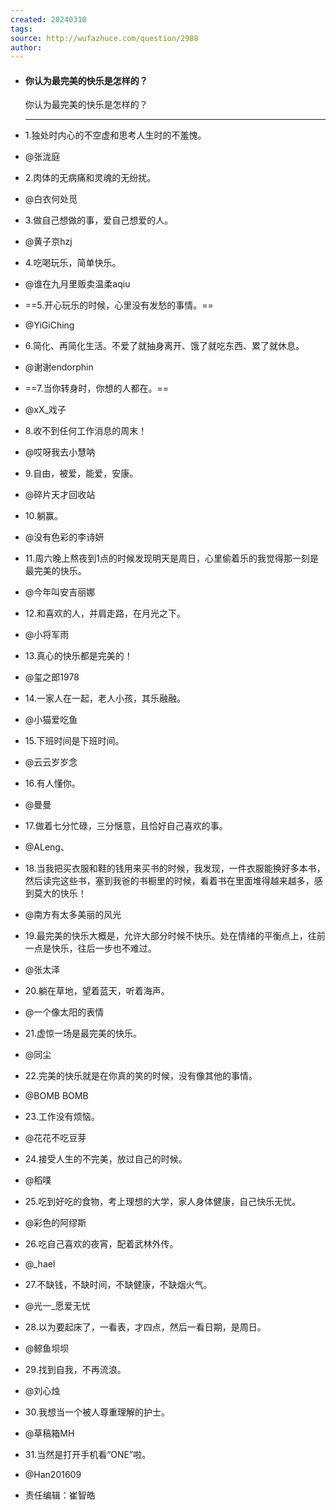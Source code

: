 ```yaml
---
created: 20240310
tags: 
source: http://wufazhuce.com/question/2988
author: 
---
```


- #### 你认为最完美的快乐是怎样的？
  
  你认为最完美的快乐是怎样的？
  
  ___
- 1.独处时内心的不空虚和思考人生时的不羞愧。
- @张泷庭
- 2.肉体的无病痛和灵魂的无纷扰。
- @白衣何处觅
- 3.做自己想做的事，爱自己想爱的人。
- @黄子京hzj
- 4.吃喝玩乐，简单快乐。
- @谁在九月里贩卖温柔aqiu
- ==5.开心玩乐的时候，心里没有发愁的事情。==
- @YiGiChing
- 6.简化、再简化生活。不爱了就抽身离开、饿了就吃东西、累了就休息。
- @谢谢endorphin
- ==7.当你转身时，你想的人都在。==
- @xX\_戏子
- 8.收不到任何工作消息的周末！
- @哎呀我去小慧呐
- 9.自由，被爱，能爱，安康。
- @碎片天才回收站
- 10.躺赢。
- @没有色彩的李诗妍
- 11.周六晚上熬夜到1点的时候发现明天是周日，心里偷着乐的我觉得那一刻是最完美的快乐。
- @今年叫安吉丽娜
- 12.和喜欢的人，并肩走路，在月光之下。
- @小将军雨
- 13.真心的快乐都是完美的！
- @玺之郎1978
- 14.一家人在一起，老人小孩，其乐融融。
- @小猫爱吃鱼
- 15.下班时间是下班时间。
- @云云岁岁念
- 16.有人懂你。
- @曼曼
- 17.做着七分忙碌，三分惬意，且恰好自己喜欢的事。
- @ALeng、
- 18.当我把买衣服和鞋的钱用来买书的时候，我发现，一件衣服能换好多本书，然后读完这些书，塞到我爸的书橱里的时候，看着书在里面堆得越来越多，感到莫大的快乐！
- @南方有太多美丽的风光
- 19.最完美的快乐大概是，允许大部分时候不快乐。处在情绪的平衡点上，往前一点是快乐，往后一步也不难过。
- @张太泽
- 20.躺在草地，望着蓝天，听着海声。
- @一个像太阳的表情
- 21.虚惊一场是最完美的快乐。
- @同尘
- 22.完美的快乐就是在你真的笑的时候，没有像其他的事情。
- @BOMB BOMB
- 23.工作没有烦恼。
- @花花不吃豆芽
- 24.接受人生的不完美，放过自己的时候。
- @稻噗
- 25.吃到好吃的食物，考上理想的大学，家人身体健康，自己快乐无忧。
- @彩色的阿缪斯
- 26.吃自己喜欢的夜宵，配着武林外传。
- @\_hael
- 27.不缺钱，不缺时间，不缺健康，不缺烟火气。
- @光一\_愿爱无忧
- 28.以为要起床了，一看表，才四点，然后一看日期，是周日。
- @鲸鱼坝坝
- 29.找到自我，不再流浪。
- @刘心烛
- 30.我想当一个被人尊重理解的护士。
- @草稿箱MH
- 31.当然是打开手机看“ONE”啦。
- @Han201609
- 责任编辑：崔智皓